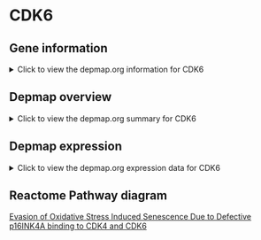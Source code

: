 <h1>CDK6</h1>

<h2>Gene information</h2>
<details>
  <summary>Click to view the depmap.org information for CDK6</summary>
  <iframe src="https://depmap.org/portal/gene/CDK6?tab=about" style="border:none;width:100%;height:800px"></iframe>
</details>

<h2>Depmap overview</h2>
<details>
  <summary>Click to view the depmap.org summary for CDK6</summary>
  <iframe src="https://depmap.org/portal/gene/CDK6?tab=overview" style="border:none;width:100%;height:800px"></iframe>
</details>

<h2>Depmap expression</h2>
<details>
  <summary>Click to view the depmap.org expression data for CDK6</summary>
  <iframe src="https://depmap.org/portal/gene/CDK6?tab=characterization" style="border:none;width:100%;height:800px"></iframe>
</details>



<h2>Reactome Pathway diagram</h2>
<a href="https://reactome.org/PathwayBrowser/#/R-HSA-9632700" target="_BLANK">Evasion of Oxidative Stress Induced Senescence Due to Defective p16INK4A binding to CDK4 and CDK6</a>



